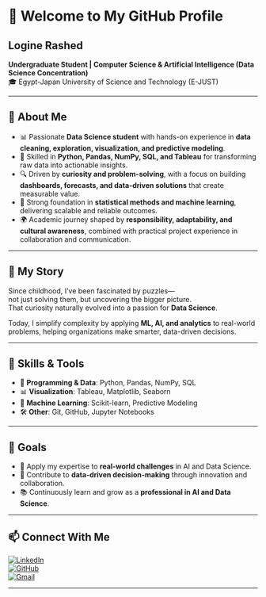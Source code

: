 # 👋 Welcome to My GitHub Profile  

## Logine Rashed  

**Undergraduate Student | Computer Science & Artificial Intelligence (Data Science Concentration)**  
🎓 Egypt-Japan University of Science and Technology (E-JUST)  

---

## 🔹 About Me  
- 📊 Passionate **Data Science student** with hands-on experience in **data cleaning, exploration, visualization, and predictive modeling**.  
- 🐍 Skilled in **Python, Pandas, NumPy, SQL, and Tableau** for transforming raw data into actionable insights.  
- 🔍 Driven by **curiosity and problem-solving**, with a focus on building **dashboards, forecasts, and data-driven solutions** that create measurable value.  
- 🎯 Strong foundation in **statistical methods and machine learning**, delivering scalable and reliable outcomes.  
- 🌍 Academic journey shaped by **responsibility, adaptability, and cultural awareness**, combined with practical project experience in collaboration and communication.  

---

## 🔹 My Story  
Since childhood, I’ve been fascinated by puzzles—  
not just solving them, but uncovering the bigger picture.  
That curiosity naturally evolved into a passion for **Data Science**.  

Today, I simplify complexity by applying **ML, AI, and analytics** to real-world problems, helping organizations make smarter, data-driven decisions.  

---

## 🔹 Skills & Tools  
- 🐍 **Programming & Data**: Python, Pandas, NumPy, SQL  
- 📊 **Visualization**: Tableau, Matplotlib, Seaborn  
- 🤖 **Machine Learning**: Scikit-learn, Predictive Modeling  
- 🛠 **Other**: Git, GitHub, Jupyter Notebooks  

---

## 🔹 Goals  
- 🚀 Apply my expertise to **real-world challenges** in AI and Data Science.  
- 🌱 Contribute to **data-driven decision-making** through innovation and collaboration.  
- 📚 Continuously learn and grow as a **professional in AI and Data Science**.  

---

## 📫 Connect With Me  
[![LinkedIn](https://img.shields.io/badge/LinkedIn-blue?style=for-the-badge&logo=linkedin&logoColor=white)](https://www.linkedin.com/in/logine-rashed/)  
[![GitHub](https://img.shields.io/badge/GitHub-black?style=for-the-badge&logo=github&logoColor=white)](https://github.com/LogineRashed)  
[![Gmail](https://img.shields.io/badge/Email-D14836?style=for-the-badge&logo=gmail&logoColor=white)](mailto:loginerashed2004@gmail.com)  


---
